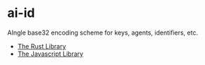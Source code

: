 # ai-id

AIngle base32 encoding scheme for keys, agents, identifiers, etc.

- [The Rust Library](ai-id/README.md)
- [The Javascript Library](ai-id-js/README.md)
